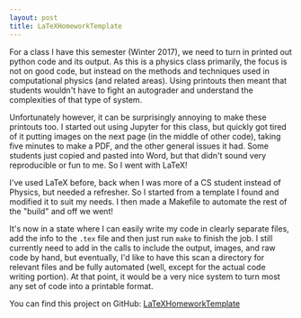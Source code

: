 ```yaml
---
layout: post
title: LaTeXHomeworkTemplate
---
```


For a class I have this semester (Winter 2017), we need to turn in printed out python code and its output. 
As this is a physics class primarily, the focus is not on good code, but instead on the methods and techniques 
used in computational physics (and related areas). Using printouts then meant that students wouldn't have to fight 
an autograder and understand the complexities of that type of system.
 
Unfortunately however, it can be surprisingly annoying to make these printouts too. I started out using Jupyter for
this class, but quickly got tired of it putting images on the next page (in the middle of other code), taking five 
minutes to make a PDF, and the other general issues it had. Some students just copied and pasted into Word, but 
that didn't sound very reproducible or fun to me. So I went with LaTeX!  
 
I've used LaTeX before, back when I was more of a CS student instead of Physics, but needed a refresher. So I 
started from a template I found and modified it to suit my needs. I then made a Makefile to automate the rest of 
the "build" and off we went! 
 
It's now in a state where I can easily write my code in clearly separate files, add the info to the `.tex` file
and then just run `make` to finish the job. I still currently need to add in the calls to include the output, 
images, and raw code by hand, but eventually, I'd like to have this scan a directory for relevant files and be 
fully automated (well, except for the actual code writing portion). At that point, it would be a very nice system
to turn most any set of code into a printable format.
 
You can find this project on GitHub: [LaTeXHomeworkTemplate](https://github.com/biggerfisch/LaTeXHomeworkTemplate)

